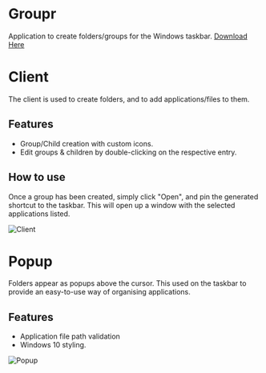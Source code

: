 # Groupr
Application to create folders/groups for the Windows taskbar. [Download Here](https://github.com/AdamMYoung/Groupr/releases)

# Client
The client is used to create folders, and to add applications/files to them.

## Features
- Group/Child creation with custom icons.
- Edit groups & children by double-clicking on the respective entry.

## How to use
Once a group has been created, simply click "Open", and pin the generated shortcut to the taskbar. This will open up a window with the selected applications listed.

![Client](https://i.imgur.com/Ico8xol.png)

# Popup
Folders appear as popups above the cursor. This used on the taskbar to provide an easy-to-use way of organising applications.

## Features
- Application file path validation
- Windows 10 styling.


![Popup](https://i.imgur.com/7UVRECb.png)
